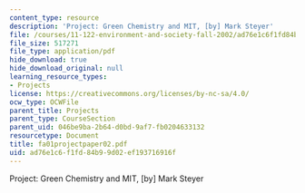 ```yaml
---
content_type: resource
description: 'Project: Green Chemistry and MIT, [by] Mark Steyer'
file: /courses/11-122-environment-and-society-fall-2002/ad76e1c6f1fd84b99d02ef193716916f_fa01projectpaper02.pdf
file_size: 517271
file_type: application/pdf
hide_download: true
hide_download_original: null
learning_resource_types:
- Projects
license: https://creativecommons.org/licenses/by-nc-sa/4.0/
ocw_type: OCWFile
parent_title: Projects
parent_type: CourseSection
parent_uid: 046be9ba-2b64-d0bd-9af7-fb0204633132
resourcetype: Document
title: fa01projectpaper02.pdf
uid: ad76e1c6-f1fd-84b9-9d02-ef193716916f
---
```

Project: Green Chemistry and MIT, [by] Mark Steyer